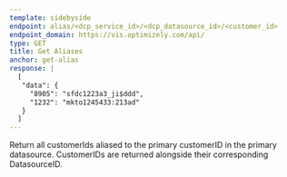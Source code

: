 ```yaml
---
template: sidebyside
endpoint: alias/<dcp_service_id>/<dcp_datasource_id>/<customer_id>
endpoint_domain: https://vis.optimizely.com/api/
type: GET
title: Get Aliases
anchor: get-alias
response: |
  [
   "data": {
     "8905": "sfdc1223a3_ji$ddd",
     "1232": "mkto1245433:213ad"
   }
  ]
---
```


Return all customerIds aliased to the primary customerID in the primary datasource. CustomerIDs are returned alongside their corresponding DatasourceID.  
